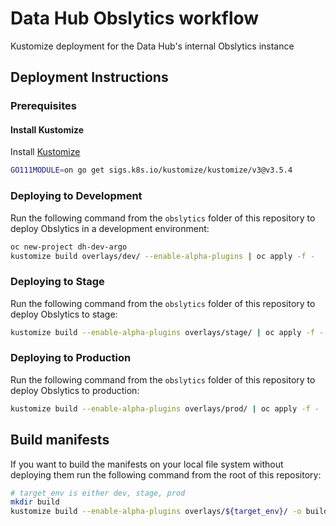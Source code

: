 # Data Hub Obslytics workflow

Kustomize deployment for the Data Hub's internal Obslytics instance

## Deployment Instructions

### Prerequisites

#### Install Kustomize

Install [Kustomize](https://kubectl.docs.kubernetes.io/installation/kustomize/)

```bash
GO111MODULE=on go get sigs.k8s.io/kustomize/kustomize/v3@v3.5.4
```

### Deploying to Development

Run the following command from the `obslytics` folder of this repository to deploy
Obslytics in a development environment:

```bash
oc new-project dh-dev-argo
kustomize build overlays/dev/ --enable-alpha-plugins | oc apply -f -
```

### Deploying to Stage

Run the following command from the `obslytics` folder of this repository to deploy
Obslytics to stage:

```bash
kustomize build --enable-alpha-plugins overlays/stage/ | oc apply -f -
```

### Deploying to Production

Run the following command from the `obslytics` folder of this repository to deploy
Obslytics to production:

```bash
kustomize build --enable-alpha-plugins overlays/prod/ | oc apply -f -
```

## Build manifests

If you want to build the manifests on your local file system without deploying
them run the following command from the root of this repository:

```bash
# target_env is either dev, stage, prod
mkdir build
kustomize build --enable-alpha-plugins overlays/${target_env}/ -o build/
```
